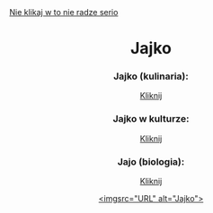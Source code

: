 <html>

<head>
</head>

<body>
<a href="https://www.youtube.com/watch?v=KpBnc9acOZg">Nie klikaj w to nie radze serio</a>
<h1><center>Jajko</center></h1>
<h3><center>Jajko (kulinaria):</center></h3>
<center><a href="https://pl.wikipedia.org/wiki/Jajko_(kulinaria)">Kliknij</a><center>
<h3><center>Jajko w kulturze:</center></h3>
<center><a href="https://pl.wikipedia.org/wiki/Jajko_w_kulturze">Kliknij</a><center>
<h3><center>Jajo (biologia):</center></h3>
<center><a href="https://pl.wikipedia.org/wiki/Jajo_(biologia)">Kliknij</a><center>

<a href="https://pl.wikipedia.org/wiki/Jajko_(kulinaria)#/media/Plik:White_chicken_egg_square.jpg"><imgsrc="URL" alt="Jajko"></a>







